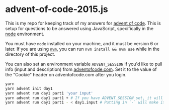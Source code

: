# advent-of-code-2015.js

This is my repo for keeping track of my answers for [advent of code][advent].
This is setup for questions to be answered using JavaScript, specifically in the
[node][node] environment.

You must have `node` installed on your machine, and it must be version 6 or
later. If you are using [`nvm`][nvm], you can run `nvm install && nvm use` while
in the directory of this project.

You can also set an environment variable `ADVENT_SESSION` if you'd like to pull
info (input and description) from [adventofcode.com](advent). Set it to the
value of the "Cookie" header on adventofcode.com after you login.

```sh
yarn
yarn advent init day1
yarn advent run day1 part1 'your input'
yarn advent run day1 part1 + # If you have ADVENT_SESSION set, it will pull input from adventofcode.com
yarn advent run day1 part1 - < day1.input # Putting in `-` will make it read the input from stdin
```

[advent]: http://adventofcode.com/
[node]: https://nodejs.org/en/
[nvm]: https://github.com/creationix/nvm
